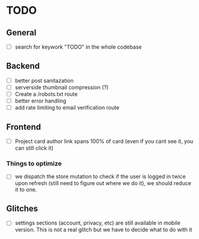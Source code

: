 # TODO

## General

-   [ ] search for keywork "TODO" in the whole codebase

## Backend

-   [ ] better post sanitazation
-   [ ] serverside thumbnail compression (?)
-   [ ] Create a /robots.txt route
-   [ ] better error handling
-   [ ] add rate limiting to email verification route

## Frontend

-   [ ] Project card author link spans 100% of card (even if you cant see it, you can still click it)

### Things to optimize

-   [ ] we dispatch the store mutation to check if the user is logged in twice upon refresh (still need to figure out where we do it), we should reduce it to one.

## Glitches

-   [ ] settings sections (account, privacy, etc) are still available in mobile version. This is not a real glitch but we have to decide what to do with it

